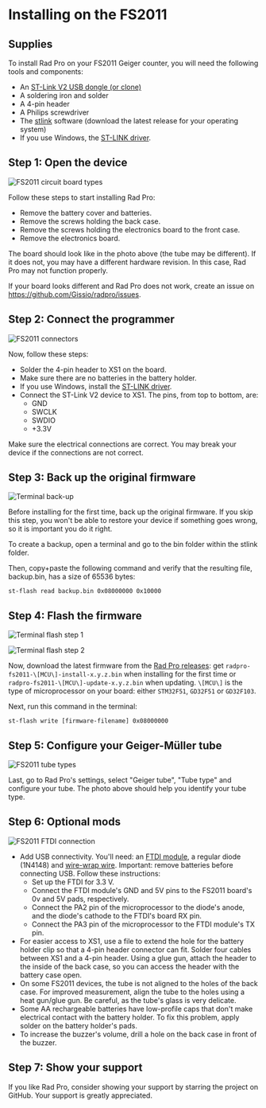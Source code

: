# Installing on the FS2011

## Supplies

To install Rad Pro on your FS2011 Geiger counter, you will need the following tools and components:

* An [ST-Link V2 USB dongle (or clone)](https://www.amazon.com/s?k=st-link+v2)
* A soldering iron and solder
* A 4-pin header
* A Philips screwdriver
* The [stlink](https://github.com/stlink-org/stlink/releases) software (download the latest release for your operating system)
* If you use Windows, the [ST-LINK driver](https://www.st.com/en/development-tools/stsw-link009.html).

## Step 1: Open the device

![FS2011 circuit board types](img/fs2011-board-type.jpg)

Follow these steps to start installing Rad Pro:

* Remove the battery cover and batteries.
* Remove the screws holding the back case.
* Remove the screws holding the electronics board to the front case.
* Remove the electronics board.

The board should look like in the photo above (the tube may be different). If it does not, you may have a different hardware revision. In this case, Rad Pro may not function properly.

If your board looks different and Rad Pro does not work, create an issue on https://github.com/Gissio/radpro/issues.

## Step 2: Connect the programmer

![FS2011 connectors](img/fs2011-swd.jpg)

Now, follow these steps:

* Solder the 4-pin header to XS1 on the board.
* Make sure there are no batteries in the battery holder.
* If you use Windows, install the [ST-LINK driver](https://www.st.com/en/development-tools/stsw-link009.html).
* Connect the ST-Link V2 device to XS1. The pins, from top to bottom, are:
  * GND
  * SWCLK
  * SWDIO
  * +3.3V

Make sure the electrical connections are correct. You may break your device if the connections are not correct.

## Step 3: Back up the original firmware

![Terminal back-up](img/fs2011-backup.png)

Before installing for the first time, back up the original firmware. If you skip this step, you won't be able to restore your device if something goes wrong, so it is important you do it right.

To create a backup, open a terminal and go to the bin folder within the stlink folder.

Then, copy+paste the following command and verify that the resulting file, backup.bin, has a size of 65536 bytes:

    st-flash read backup.bin 0x08000000 0x10000

## Step 4: Flash the firmware

![Terminal flash step 1](img/fs2011-flash1.png)

![Terminal flash step 2](img/fs2011-flash2.png)

Now, download the latest firmware from the [Rad Pro releases](https://github.com/Gissio/radpro/releases): get `radpro-fs2011-\[MCU\]-install-x.y.z.bin` when installing for the first time or `radpro-fs2011-\[MCU\]-update-x.y.z.bin` when updating. `\[MCU\]` is the type of microprocessor on your board: either `STM32F51`, `GD32F51` or `GD32F103`.

Next, run this command in the terminal:

    st-flash write [firmware-filename] 0x08000000

## Step 5: Configure your Geiger-Müller tube

![FS2011 tube types](img/fs2011-tube-type.jpg)

Last, go to Rad Pro's settings, select "Geiger tube", "Tube type" and configure your tube. The photo above should help you identify your tube type.

## Step 6: Optional mods

![FS2011 FTDI connection](img/fs2011-ftdi.jpg)

* Add USB connectivity. You'll need: an [FTDI module](https://www.amazon.com/s?k=ftdi+board), a regular diode (1N4148) and [wire-wrap wire](https://www.amazon.com/s?k=wirewrap+30). Important: remove batteries before connecting USB. Follow these instructions:
  * Set up the FTDI for 3.3 V.
  * Connect the FTDI module's GND and 5V pins to the FS2011 board's 0v and 5V pads, respectively.
  * Connect the PA2 pin of the microprocessor to the diode's anode, and the diode's cathode to the FTDI's board RX pin.
  * Connect the PA3 pin of the microprocessor to the FTDI module's TX pin.
* For easier access to XS1, use a file to extend the hole for the battery holder clip so that a 4-pin header connector can fit. Solder four cables between XS1 and a 4-pin header. Using a glue gun, attach the header to the inside of the back case, so you can access the header with the battery case open.
* On some FS2011 devices, the tube is not aligned to the holes of the back case. For improved measurement, align the tube to the holes using a heat gun/glue gun. Be careful, as the tube's glass is very delicate.
* Some AA rechargeable batteries have low-profile caps that don't make electrical contact with the battery holder. To fix this problem, apply solder on the battery holder's pads.
* To increase the buzzer's volume, drill a hole on the back case in front of the buzzer.

## Step 7: Show your support

If you like Rad Pro, consider showing your support by starring the project on GitHub. Your support is greatly appreciated.
